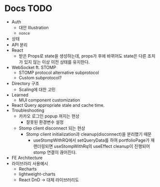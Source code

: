 
# Docs TODO
- Auth
	- 대안 Illustration
	- `nonce`
- 상태
- API 분리
- React
	- 받은 Props로 state을 생성하는데, props가 후에 바뀌어도 state은 다른 조치가 있지 않는 이상 이전 상태를 유지한다.
- WebSocket ft. STOMP
	- STOMP protocol alternative subprotocol
	- Custom subprotocol?
- Directory 구조
	- Scaling에 대한 고민
- Learned
	- MUI component customization
- React Query appropriate stale and cache time.
- Troubleshooting
	- 카카오 로그인 popup 꺼지는 현상
		- 잘못된 환경변수 설정
	- Stomp client disconnect 되는 현상
		- Stomp client initialization과 cleanup(disconnect)을 분리했기 때문
			- useStompWithRQ에서 setQueryData를 하여 portfolioPage가 재랜더링되면 useStompWithRq의 useEffect cleanup이 진행되어 stomp 연결이 끊어진다.
- FE Architecture
- 라이브러리 사용예시
	- Recharts
	- lightweight-charts
	- React DnD -> 대체 라이브러리도
